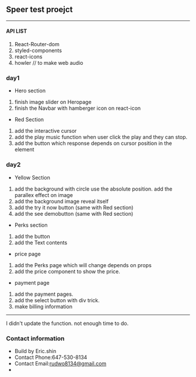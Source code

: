 ## Speer test proejct
------------------------

#### API LIST
  1. React-Router-dom
  2. styled-components
  3. react-icons
  4. howler // to make web audio 


### day1
  - Hero section
  1. finish image slider on Heropage
  2. finish the Navbar with hamberger icon on react-icon
   
  - Red Section
  1. add the interactive cursor
  2. add the play music function when user click the play and they can stop.
  3. add the button which response depends on cursor position in the element
### day2
  - Yellow Section
  1. add the background with circle use the absolute position. add the parallex effect on image
  2. add the background image reveal itself
  3. add the try it now button (same with Red section)
  4. add the see demobutton (same with Red section)
   
  - Perks section
  1. add the button
  2. add the Text contents
   
  - price page
  1. add the Perks page which will change depends on props
  2. add the price component to show the price.
  
  - payment page
  1. add the payment pages. 
  2. add the select button with div trick.
  3. make billing information
  ----------------------------
  I didn't update the function. not enough time to do.


### Contact information
 -  Build by Eric.shin
 -  Contact Phone:647-530-8134 
 -  Contact Email:rudwo8134@gmail.com
 -  